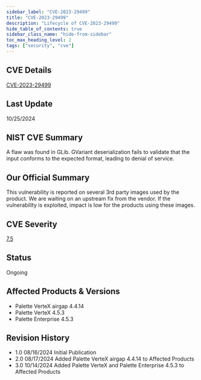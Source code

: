 ```yaml
---
sidebar_label: "CVE-2023-29499"
title: "CVE-2023-29499"
description: "Lifecycle of CVE-2023-29499"
hide_table_of_contents: true
sidebar_class_name: "hide-from-sidebar"
toc_max_heading_level: 2
tags: ["security", "cve"]
---
```


## CVE Details

[CVE-2023-29499](https://nvd.nist.gov/vuln/detail/CVE-2023-29499)

## Last Update

10/25/2024

## NIST CVE Summary

A flaw was found in GLib. GVariant deserialization fails to validate that the input conforms to the expected format,
leading to denial of service.

## Our Official Summary

This vulnerability is reported on several 3rd party images used by the product. We are waiting on an upstream fix from the vendor. If the vulnerability is exploited, impact is low for the products using these images.

## CVE Severity

[7.5](https://nvd.nist.gov/vuln/detail/CVE-2023-29499)

## Status

Ongoing

## Affected Products & Versions

- Palette VerteX airgap 4.4.14
- Palette VerteX 4.5.3
- Palette Enterprise 4.5.3

## Revision History

- 1.0 08/16/2024 Initial Publication
- 2.0 08/17/2024 Added Palette VerteX airgap 4.4.14 to Affected Products
- 3.0 10/14/2024 Added Palette VerteX and Palette Enterprise 4.5.3 to Affected Products
